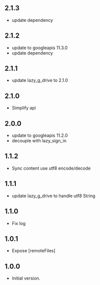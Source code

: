 ## 2.1.3
- update dependency
## 2.1.2
- update to googleapis 11.3.0
- update dependency
## 2.1.1
- update lazy_g_drive to 2.1.0
## 2.1.0
- Simplify api
## 2.0.0
- update to googleapis 11.2.0
- decouple with lazy_sign_in
## 1.1.2
- Sync content use utf8 encode/decode
## 1.1.1
- update lazy_g_drive to handle utf8 String
## 1.1.0
- Fix log
## 1.0.1
- Expose [remoteFiles]
## 1.0.0
- Initial version.

